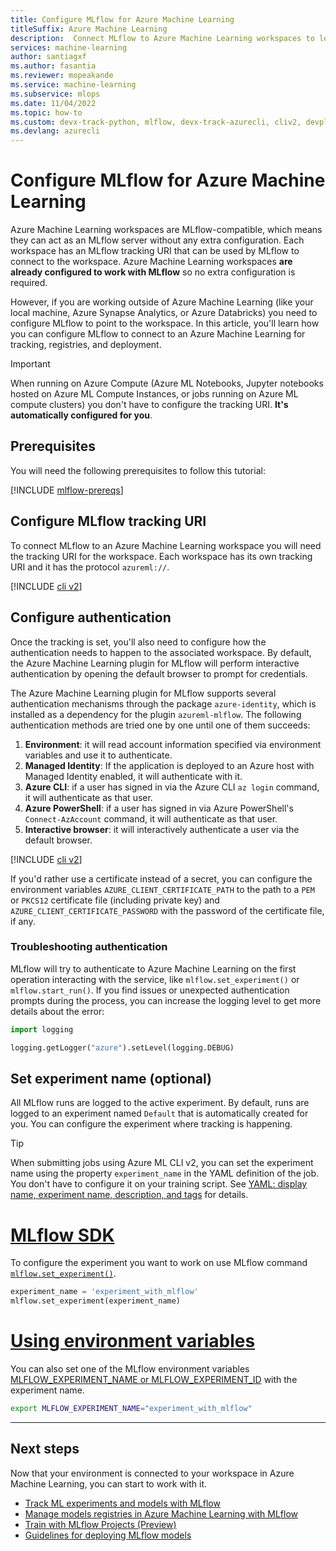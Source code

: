 ```yaml
---
title: Configure MLflow for Azure Machine Learning
titleSuffix: Azure Machine Learning
description:  Connect MLflow to Azure Machine Learning workspaces to log metrics, artifacts and deploy models.
services: machine-learning
author: santiagxf
ms.author: fasantia
ms.reviewer: mopeakande
ms.service: machine-learning
ms.subservice: mlops
ms.date: 11/04/2022
ms.topic: how-to
ms.custom: devx-track-python, mlflow, devx-track-azurecli, cliv2, devplatv2, event-tier1-build-2022
ms.devlang: azurecli
---
```



# Configure MLflow for Azure Machine Learning

Azure Machine Learning workspaces are MLflow-compatible, which means they can act as an MLflow server without any extra configuration. Each workspace has an MLflow tracking URI that can be used by MLflow to connect to the workspace. Azure Machine Learning workspaces **are already configured to work with MLflow** so no extra configuration is required.

However, if you are working outside of Azure Machine Learning (like your local machine, Azure Synapse Analytics, or Azure Databricks) you need to configure MLflow to point to the workspace. In this article, you'll learn how you can configure MLflow to connect to an Azure Machine Learning for tracking, registries, and deployment. 

> [!IMPORTANT]
> When running on Azure Compute (Azure ML Notebooks, Jupyter notebooks hosted on Azure ML Compute Instances, or jobs running on Azure ML compute clusters) you don't have to configure the tracking URI. **It's automatically configured for you**.

## Prerequisites

You will need the following prerequisites to follow this tutorial:

[!INCLUDE [mlflow-prereqs](../../includes/machine-learning-mlflow-prereqs.md)]


## Configure MLflow tracking URI

To connect MLflow to an Azure Machine Learning workspace you will need the tracking URI for the workspace. Each workspace has its own tracking URI and it has the protocol `azureml://`.

[!INCLUDE [cli v2](../../includes/machine-learning-mlflow-configure-tracking.md)]

## Configure authentication

Once the tracking is set, you'll also need to configure how the authentication needs to happen to the associated workspace. By default, the Azure Machine Learning plugin for MLflow will perform interactive authentication by opening the default browser to prompt for credentials.

The Azure Machine Learning plugin for MLflow supports several authentication mechanisms through the package `azure-identity`, which is installed as a dependency for the plugin `azureml-mlflow`. The following authentication methods are tried one by one until one of them succeeds:

1. __Environment__: it will read account information specified via environment variables and use it to authenticate.
1. __Managed Identity__: If the application is deployed to an Azure host with Managed Identity enabled, it will authenticate with it.  
1. __Azure CLI__: if a user has signed in via the Azure CLI `az login` command, it will authenticate as that user.
1. __Azure PowerShell__: if a user has signed in via Azure PowerShell's `Connect-AzAccount` command, it will authenticate as that user.
1. __Interactive browser__: it will interactively authenticate a user via the default browser.

[!INCLUDE [cli v2](../../includes/machine-learning-mlflow-configure-auth.md)]

If you'd rather use a certificate instead of a secret, you can configure the environment variables `AZURE_CLIENT_CERTIFICATE_PATH` to the path to a `PEM` or `PKCS12` certificate file (including private key) and 
`AZURE_CLIENT_CERTIFICATE_PASSWORD` with the password of the certificate file, if any.

### Troubleshooting authentication

MLflow will try to authenticate to Azure Machine Learning on the first operation interacting with the service, like `mlflow.set_experiment()` or `mlflow.start_run()`. If you find issues or unexpected authentication prompts during the process, you can increase the logging level to get more details about the error:

```python
import logging

logging.getLogger("azure").setLevel(logging.DEBUG)
```

## Set experiment name (optional)

All MLflow runs are logged to the active experiment. By default, runs are logged to an experiment named `Default` that is automatically created for you. You can configure the experiment where tracking is happening.

> [!TIP]
> When submitting jobs using Azure ML CLI v2, you can set the experiment name using the property `experiment_name` in the YAML definition of the job. You don't have to configure it on your training script. See [YAML: display name, experiment name, description, and tags](reference-yaml-job-command.md#yaml-display-name-experiment-name-description-and-tags) for details.


# [MLflow SDK](#tab/mlflow)

To configure the experiment you want to work on use MLflow command [`mlflow.set_experiment()`](https://mlflow.org/docs/latest/python_api/mlflow.html#mlflow.set_experiment).
    
```Python
experiment_name = 'experiment_with_mlflow'
mlflow.set_experiment(experiment_name)
```

# [Using environment variables](#tab/environ)

You can also set one of the MLflow environment variables [MLFLOW_EXPERIMENT_NAME or MLFLOW_EXPERIMENT_ID](https://mlflow.org/docs/latest/cli.html#cmdoption-mlflow-run-arg-uri) with the experiment name. 

```bash
export MLFLOW_EXPERIMENT_NAME="experiment_with_mlflow"
```

---

## Next steps

Now that your environment is connected to your workspace in Azure Machine Learning, you can start to work with it.

- [Track ML experiments and models with MLflow](how-to-use-mlflow-cli-runs.md)
- [Manage models registries in Azure Machine Learning with MLflow]()
- [Train with MLflow Projects (Preview)](how-to-train-mlflow-projects.md)
- [Guidelines for deploying MLflow models](how-to-deploy-mlflow-models.md)
